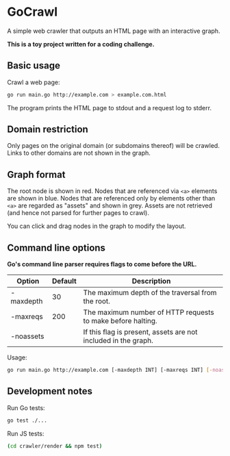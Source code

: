 # GoCrawl

A simple web crawler that outputs an HTML page with an interactive graph.

**This is a toy project written for a coding challenge.**


## Basic usage

Crawl a web page:

```sh
go run main.go http://example.com > example.com.html
```

The program prints the HTML page to stdout and a request log to stderr.

## Domain restriction

Only pages on the original domain (or subdomains thereof) will be crawled. Links
to other domains are not shown in the graph.

## Graph format

The root node is shown in red. Nodes that are referenced via `<a>` elements are
shown in blue. Nodes that are referenced only by elements other than `<a>` are
regarded as "assets" and shown in grey. Assets are not retrieved (and hence not
parsed for further pages to crawl).

You can click and drag nodes in the graph to modify the layout.


## Command line options

**Go's command line parser requires flags to come before the URL.**

Option     | Default | Description                                                    |
---------- | ------- | -------------------------------------------------------------- |
-maxdepth  | 30      | The maximum depth of the traversal from the root.              |
-maxreqs   | 200     | The maximum number of HTTP requests to make before halting.    |
-noassets  |         | If this flag is present, assets are not included in the graph. |

Usage:

```sh
go run main.go http://example.com [-maxdepth INT] [-maxreqs INT] [-noassets] <URL>
```

## Development notes

Run Go tests:

```sh
go test ./...
```

Run JS tests:

```sh
(cd crawler/render && npm test)
```
